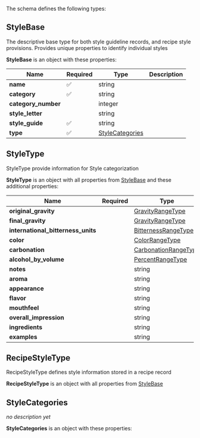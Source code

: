 The schema defines the following types:

## StyleBase 

The descriptive base type for both style guideline records, and recipe style provisions. Provides unique properties to identify individual styles

**StyleBase** is an object with these properties:

|Name|Required|Type|Description|
|--|--|--|--|
| **name** | :white_check_mark: | string|  |
| **category** | :white_check_mark: | string|  |
| **category_number** |  | integer|  |
| **style_letter** |  | string|  |
| **style_guide** | :white_check_mark: | string|  |
| **type** | :white_check_mark: | [StyleCategories](#stylecategories)|  |

## StyleType 

StyleType provide information for Style categorization

**StyleType** is an object with all properties from [StyleBase](#stylebase) and these additional properties:

|Name|Required|Type|Description|
|--|--|--|--|
| **original_gravity** |  | [GravityRangeType](measureable_units.json.md#gravityrangetype)|  |
| **final_gravity** |  | [GravityRangeType](measureable_units.json.md#gravityrangetype)|  |
| **international_bitterness_units** |  | [BitternessRangeType](measureable_units.json.md#bitternessrangetype)|  |
| **color** |  | [ColorRangeType](measureable_units.json.md#colorrangetype)|  |
| **carbonation** |  | [CarbonationRangeType](measureable_units.json.md#carbonationrangetype)|  |
| **alcohol_by_volume** |  | [PercentRangeType](measureable_units.json.md#percentrangetype)|  |
| **notes** |  | string|  |
| **aroma** |  | string|  |
| **appearance** |  | string|  |
| **flavor** |  | string|  |
| **mouthfeel** |  | string|  |
| **overall_impression** |  | string|  |
| **ingredients** |  | string|  |
| **examples** |  | string|  |

## RecipeStyleType 

RecipeStyleType defines style information stored in a recipe record

**RecipeStyleType** is an object with all properties from [StyleBase](#stylebase)


## StyleCategories 

*no description yet*

**StyleCategories** is an object with these properties:



